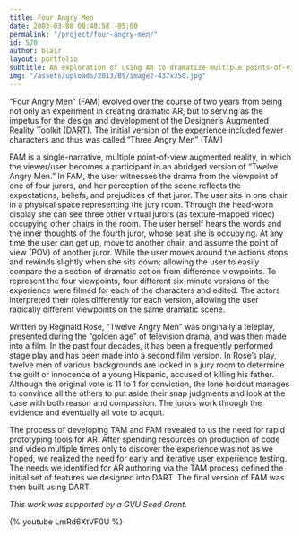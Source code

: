 ```yaml
---
title: Four Angry Men
date: 2003-03-08 08:40:58 -05:00
permalink: "/project/four-angry-men/"
id: 570
author: blair
layout: portfolio
subtitle: An exploration of using AR to dramatize multiple points-of-view
img: "/assets/uploads/2013/09/image2-437x350.jpg"
---
```


“Four Angry Men” (FAM) evolved over the course of two years from being not only an experiment in creating dramatic AR, but to serving as the impetus for the design and development of the Designer’s Augmented Reality Toolkit (DART). The initial version of the experience included fewer characters and thus was called “Three Angry Men” (TAM)

FAM is a single-narrative, multiple point-of-view augmented reality, in which the viewer/user becomes a participant in an abridged version of “Twelve Angry Men.” In FAM, the user witnesses the drama from the viewpoint of one of four jurors, and her perception of the scene reflects the expectations, beliefs, and prejudices of that juror. The user sits in one chair in a physical space representing the jury room. Through the head-worn display she can see three other virtual jurors (as texture-mapped video) occupying other chairs in the room. The user herself hears the words and the inner thoughts of the fourth juror, whose seat she is occupying. At any time the user can get up, move to another chair, and assume the point of view (POV) of another juror. While the user moves around the actions stops and rewinds slightly when she sits down; allowing the user to easily compare the a section of dramatic action from difference viewpoints. To represent the four viewpoints, four different six-minute versions of the experience were filmed for each of the characters and edited. The actors interpreted their roles differently for each version, allowing the user radically different viewpoints on the same dramatic scene.

Written by Reginald Rose, “Twelve Angry Men” was originally a teleplay, presented during the “golden age” of television drama, and was then made into a film. In the past four decades, it has been a frequently performed stage play and has been made into a second film version. In Rose’s play, twelve men of various backgrounds are locked in a jury room to determine the guilt or innocence of a young Hispanic, accused of killing his father. Although the original vote is 11 to 1 for conviction, the lone holdout manages to convince all the others to put aside their snap judgments and look at the case with both reason and compassion. The jurors work through the evidence and eventually all vote to acquit.

The process of developing TAM and FAM revealed to us the need for rapid prototyping tools for AR. After spending resources on production of code and video multiple times only to discover the experience was not as we hoped, we realized the need for early and iterative user experience testing. The needs we identified for AR authoring via the TAM process defined the initial set of features we designed into DART. The final version of FAM was then built using DART.

_This work was supported by a GVU Seed Grant._

{% youtube LmRd6XtVF0U %}